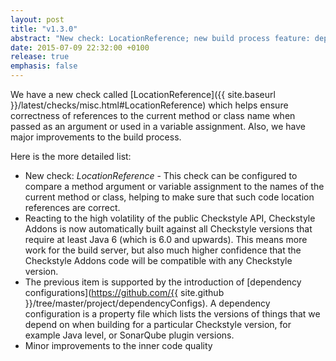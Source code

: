 ```yaml
---
layout: post
title: "v1.3.0"
abstract: "New check: LocationReference; new build process feature: dependency configurations"
date: 2015-07-09 22:32:00 +0100
release: true
emphasis: false
---
```


We have a new check called [LocationReference]({{ site.baseurl }}/latest/checks/misc.html#LocationReference) which helps ensure correctness of references to the current method or class name when passed as an argument or used in a variable assignment. Also, we have major improvements to the build process.<!--break-->

Here is the more detailed list:

  - New check: *LocationReference* - This check can be configured to compare a method argument or variable assignment to the names of the current method or class, helping to make sure that such code location references are correct.
  - Reacting to the high volatility of the public Checkstyle API, Checkstyle Addons is now automatically built against all Checkstyle versions that require at least Java 6 (which is 6.0 and upwards). This means more work for the build server, but also much higher confidence that the Checkstyle Addons code will be compatible with any Checkstyle version.
  - The previous item is supported by the introduction of [dependency configurations](https://github.com/{{ site.github }}/tree/master/project/dependencyConfigs). A dependency configuration is a property file which lists the versions of things that we depend on when building for a particular Checkstyle version, for example Java level, or SonarQube plugin versions.
  - Minor improvements to the inner code quality
